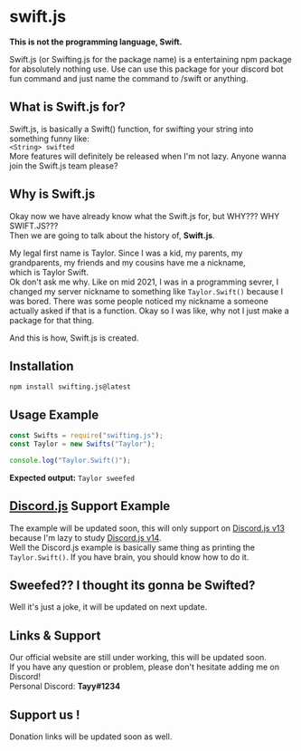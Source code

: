 ﻿# swift.js
 
 **This is not the programming language, Swift.**

Swift.js (or Swifting.js for the package name) is a entertaining npm package for absolutely nothing use. Use can use this package for your discord bot fun command and just name the command to /swift or anything. 

## What is Swift.js for?

Swift.js, is basically a Swift() function, for swifting your string into something funny like:  
`<String> swifted`  
More features will definitely be released when I'm not lazy. Anyone wanna join the Swift.js team please?

## Why is Swift.js

Okay now we have already know what the Swift.js for, but WHY??? WHY SWIFT.JS???  
Then we are going to talk about the history of, **Swift.js**.  
    
My legal first name is Taylor. Since I was a kid, my parents, my grandparents, my friends and my cousins have me a nickname,  
which is Taylor Swift.  
Ok don't ask me why. Like on mid 2021, I was in a programming sevrer, I changed my server nickname to something like `Taylor.Swift()` because I was bored. There was some people noticed my nickname a someone actually asked if that is a function. Okay so I was like, why not I just make a package for that thing.  
  
And this is how, Swift.js is created.  

## Installation 

`npm install swifting.js@latest`

## Usage Example
```js
const Swifts = require("swifting.js");
const Taylor = new Swifts("Taylor");

console.log("Taylor.Swift()");
```
**Expected output:**
`Taylor sweefed`

## [Discord.js](https://github.com/discordjs/discord.js) Support Example

The example will be updated soon, this will only support on [Discord.js v13](https://discordjs.guide/) because I'm lazy to study [Discord.js v14](https://discordjs.guide/additional-info/changes-in-v14.html#before-you-start).  
Well the Discord.js example is basically same thing as printing the `Taylor.Swift()`. If you have brain, you should know how to do it.

## Sweefed?? I thought its gonna be Swifted?

Well it's just a joke, it will be updated on next update. 

## Links & Support

Our official website are still under working, this will be updated soon.  
If you have any question or problem, please don't hesitate adding me on Discord!    
Personal Discord: **Tayy#1234**

## Support us !

Donation links will be updated soon as well.




